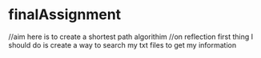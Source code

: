 # finalAssignment
//aim here is to create a shortest path algorithim
//on reflection first thing I should do is create a way to search my txt files to get my information 
